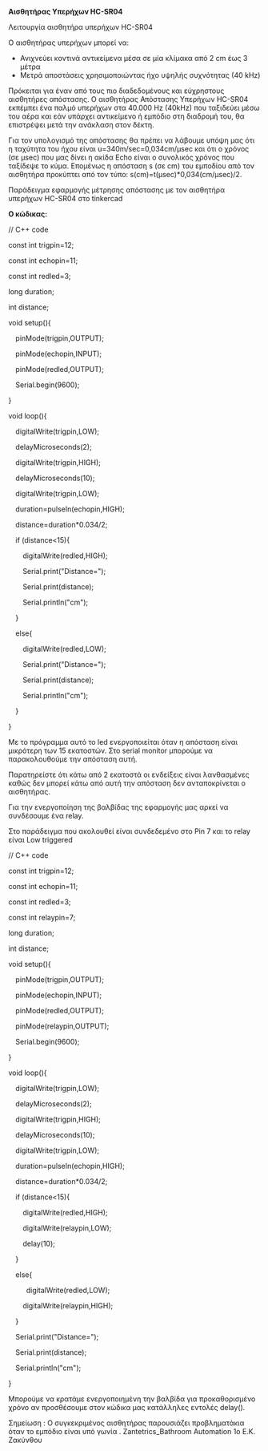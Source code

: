 ﻿**Aισθητήρας Υπερήχων  HC-SR04**














Λειτουργία αισθητήρα υπερήχων HC-SR04

Ο αισθητήρας υπερήχων μπορεί να:

- Ανιχνεύει κοντινά αντικείμενα μέσα σε μία κλίμακα από 2 cm έως 3 μέτρα
- Μετρά αποστάσεις χρησιμοποιώντας ήχο υψηλής συχνότητας (40 kHz)

Πρόκειται για έναν από τους πιο διαδεδομένους και εύχρηστους αισθητήρες απόστασης. 
Ο αισθητήρας Απόστασης Υπερήχων HC-SR04 εκπέμπει ένα παλμό υπερήχων στα 40.000 Hz (40kHz) που ταξιδεύει μέσω του αέρα και εάν υπάρχει αντικείμενο ή εμπόδιο στη διαδρομή του, θα επιστρέψει μετά την ανάκλαση στον δέκτη.

Για τον υπολογισμό της απόστασης θα πρέπει να λάβουμε υπόψη μας ότι η ταχύτητα του ήχου είναι u=340m/sec=0,034cm/μsec και ότι ο χρόνος (σε μsec) που μας δίνει η ακίδα Echo είναι ο συνολικός χρόνος που ταξίδεψε το κύμα. Επομένως η απόσταση s (σε cm) του εμποδίου από τον αισθητήρα προκύπτει από τον τύπο: s(cm)=t(μsec)\*0,034(cm/μsec)/2.



Παράδειγμα εφαρμογής μέτρησης απόστασης με τον αισθητήρα υπερήχων HC-SR04 στο tinkercad























**Ο κώδικας:**

// C++ code

const int trigpin=12;

const int echopin=11;

const int redled=3;


long duration;

int distance;

void setup(){

`  `pinMode(trigpin,OUTPUT);

`  `pinMode(echopin,INPUT);

`  `pinMode(redled,OUTPUT);



`  `Serial.begin(9600);

}

void loop(){

`  `digitalWrite(trigpin,LOW);

`  `delayMicroseconds(2);

`  `digitalWrite(trigpin,HIGH);

`  `delayMicroseconds(10);

`  `digitalWrite(trigpin,LOW);

`  `duration=pulseIn(echopin,HIGH);

`  `distance=duration\*0.034/2;



`  `if (distance<15){

`    `digitalWrite(redled,HIGH);

`    `Serial.print("Distance=");

`    `Serial.print(distance);

`    `Serial.println("cm");



`  `}

`  `else{

`    `digitalWrite(redled,LOW);

`    `Serial.print("Distance=");

`    `Serial.print(distance);

`    `Serial.println("cm");

`  `}



}

Με το πρόγραμμα αυτό το led ενεργοποιείται όταν η απόσταση είναι μικρότερη των 15 εκατοστών.
Στο serial monitor μπορούμε να παρακολουθούμε την απόσταση αυτή.

Παρατηρείστε ότι κάτω από 2 εκατοστά οι ενδείξεις είναι λανθασμένες καθώς δεν μπορεί κάτω από  αυτή την απόσταση δεν ανταποκρίνεται ο αισθητήρας.


Για την ενεργοποίηση της βαλβίδας της εφαρμογής μας αρκεί να συνδέσουμε ένα relay.

Στο παράδειγμα που ακολουθεί είναι συνδεδεμένο στο Pin 7 και το relay είναι Low triggered

// C++ code

const int trigpin=12;

const int echopin=11;

const int redled=3;

const int relaypin=7;

long duration;

int distance;

void setup(){

`  `pinMode(trigpin,OUTPUT);

`  `pinMode(echopin,INPUT);

`  `pinMode(redled,OUTPUT);

`  `pinMode(relaypin,OUTPUT);

`  `Serial.begin(9600);

}

void loop(){

`  `digitalWrite(trigpin,LOW);

`  `delayMicroseconds(2);

`  `digitalWrite(trigpin,HIGH);

`  `delayMicroseconds(10);

`  `digitalWrite(trigpin,LOW);

`  `duration=pulseIn(echopin,HIGH);

`  `distance=duration\*0.034/2;



`  `if (distance<15){

`    `digitalWrite(redled,HIGH);

`    `digitalWrite(relaypin,LOW);

`    `delay(10);

`  `}

`  `else{

`     `digitalWrite(redled,LOW);

`    `digitalWrite(relaypin,HIGH);





`  `}

`  `Serial.print("Distance=");

`  `Serial.print(distance);

`  `Serial.println("cm");

}

Μπορούμε να κρατάμε ενεργοποιημένη την βαλβίδα για προκαθορισμένο χρόνο αν προσθέσουμε στον κώδικα μας κατάλληλες εντολές delay().

Σημείωση : Ο συγκεκριμένος αισθητήρας παρουσιάζει προβληματάκια όταν το εμπόδιο είναι υπό γωνία .
Zantetrics\_Bathroom Automation                                                                         1o Ε.Κ. Ζακύνθου
